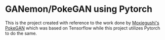 # GANemon/PokeGAN using Pytorch

This is the project created with reference to the work done by [Moxiegushi's PokeGAN](https://github.com/moxiegushi/pokeGAN) which was based on Tensorflow while this project utilizes Pytorch to do the same.
